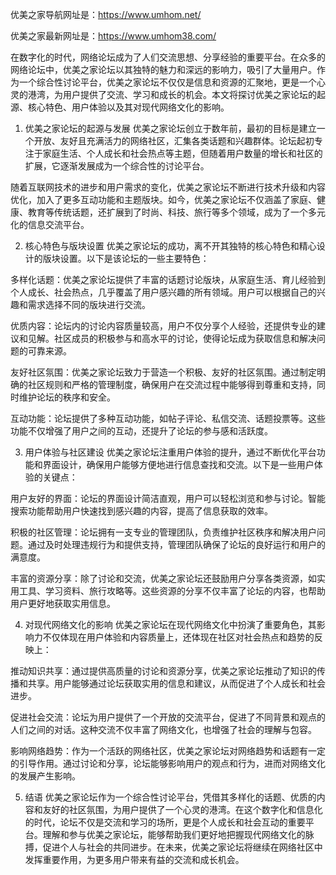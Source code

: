 
优美之家导航网址是：https://www.umhom.net/

优美之家最新网址是：https://www.umhom38.com/

在数字化的时代，网络论坛成为了人们交流思想、分享经验的重要平台。在众多的网络论坛中，优美之家论坛以其独特的魅力和深远的影响力，吸引了大量用户。作为一个综合性讨论平台，优美之家论坛不仅仅是信息和资源的汇聚地，更是一个心灵的港湾，为用户提供了交流、学习和成长的机会。本文将探讨优美之家论坛的起源、核心特色、用户体验以及其对现代网络文化的影响。

1. 优美之家论坛的起源与发展
优美之家论坛创立于数年前，最初的目标是建立一个开放、友好且充满活力的网络社区，汇集各类话题和兴趣群体。论坛起初专注于家庭生活、个人成长和社会热点等主题，但随着用户数量的增长和社区的扩展，它逐渐发展成为一个综合性的讨论平台。

随着互联网技术的进步和用户需求的变化，优美之家论坛不断进行技术升级和内容优化，加入了更多互动功能和主题版块。如今，优美之家论坛不仅涵盖了家庭、健康、教育等传统话题，还扩展到了时尚、科技、旅行等多个领域，成为了一个多元化的信息交流平台。

2. 核心特色与版块设置
优美之家论坛的成功，离不开其独特的核心特色和精心设计的版块设置。以下是该论坛的一些主要特色：

多样化话题：优美之家论坛提供了丰富的话题讨论版块，从家庭生活、育儿经验到个人成长、社会热点，几乎覆盖了用户感兴趣的所有领域。用户可以根据自己的兴趣和需求选择不同的版块进行交流。

优质内容：论坛内的讨论内容质量较高，用户不仅分享个人经验，还提供专业的建议和见解。社区成员的积极参与和高水平的讨论，使得论坛成为获取信息和解决问题的可靠来源。

友好社区氛围：优美之家论坛致力于营造一个积极、友好的社区氛围。通过制定明确的社区规则和严格的管理制度，确保用户在交流过程中能够得到尊重和支持，同时维护论坛的秩序和安全。

互动功能：论坛提供了多种互动功能，如帖子评论、私信交流、话题投票等。这些功能不仅增强了用户之间的互动，还提升了论坛的参与感和活跃度。

3. 用户体验与社区建设
优美之家论坛注重用户体验的提升，通过不断优化平台功能和界面设计，确保用户能够方便地进行信息查找和交流。以下是一些用户体验的关键点：

用户友好的界面：论坛的界面设计简洁直观，用户可以轻松浏览和参与讨论。智能搜索功能帮助用户快速找到感兴趣的内容，提高了信息获取的效率。

积极的社区管理：论坛拥有一支专业的管理团队，负责维护社区秩序和解决用户问题。通过及时处理违规行为和提供支持，管理团队确保了论坛的良好运行和用户的满意度。

丰富的资源分享：除了讨论和交流，优美之家论坛还鼓励用户分享各类资源，如实用工具、学习资料、旅行攻略等。这些资源的分享不仅丰富了论坛的内容，也帮助用户更好地获取实用信息。

4. 对现代网络文化的影响
优美之家论坛在现代网络文化中扮演了重要角色，其影响力不仅体现在用户体验和内容质量上，还体现在社区对社会热点和趋势的反映上：

推动知识共享：通过提供高质量的讨论和资源分享，优美之家论坛推动了知识的传播和共享。用户能够通过论坛获取实用的信息和建议，从而促进了个人成长和社会进步。

促进社会交流：论坛为用户提供了一个开放的交流平台，促进了不同背景和观点的人们之间的对话。这种交流不仅丰富了网络文化，也增强了社会的理解与包容。

影响网络趋势：作为一个活跃的网络社区，优美之家论坛对网络趋势和话题有一定的引导作用。通过讨论和分享，论坛能够影响用户的观点和行为，进而对网络文化的发展产生影响。

5. 结语
优美之家论坛作为一个综合性讨论平台，凭借其多样化的话题、优质的内容和友好的社区氛围，为用户提供了一个心灵的港湾。在这个数字化和信息化的时代，论坛不仅是交流和学习的场所，更是个人成长和社会互动的重要平台。理解和参与优美之家论坛，能够帮助我们更好地把握现代网络文化的脉搏，促进个人与社会的共同进步。在未来，优美之家论坛将继续在网络社区中发挥重要作用，为更多用户带来有益的交流和成长机会。
